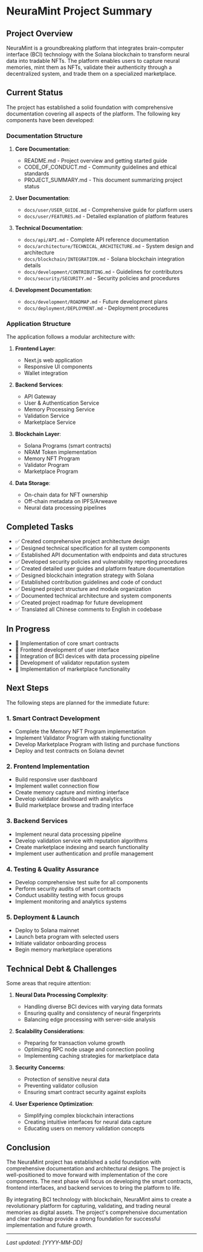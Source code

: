 # NeuraMint Project Summary

## Project Overview

NeuraMint is a groundbreaking platform that integrates brain-computer interface (BCI) technology with the Solana blockchain to transform neural data into tradable NFTs. The platform enables users to capture neural memories, mint them as NFTs, validate their authenticity through a decentralized system, and trade them on a specialized marketplace.

## Current Status

The project has established a solid foundation with comprehensive documentation covering all aspects of the platform. The following key components have been developed:

### Documentation Structure

1. **Core Documentation**:
   - README.md - Project overview and getting started guide
   - CODE_OF_CONDUCT.md - Community guidelines and ethical standards
   - PROJECT_SUMMARY.md - This document summarizing project status

2. **User Documentation**:
   - `docs/user/USER_GUIDE.md` - Comprehensive guide for platform users
   - `docs/user/FEATURES.md` - Detailed explanation of platform features

3. **Technical Documentation**:
   - `docs/api/API.md` - Complete API reference documentation
   - `docs/architecture/TECHNICAL_ARCHITECTURE.md` - System design and architecture
   - `docs/blockchain/INTEGRATION.md` - Solana blockchain integration details
   - `docs/development/CONTRIBUTING.md` - Guidelines for contributors
   - `docs/security/SECURITY.md` - Security policies and procedures

4. **Development Documentation**:
   - `docs/development/ROADMAP.md` - Future development plans
   - `docs/deployment/DEPLOYMENT.md` - Deployment procedures

### Application Structure

The application follows a modular architecture with:

1. **Frontend Layer**:
   - Next.js web application
   - Responsive UI components
   - Wallet integration

2. **Backend Services**:
   - API Gateway
   - User & Authentication Service
   - Memory Processing Service
   - Validation Service
   - Marketplace Service

3. **Blockchain Layer**:
   - Solana Programs (smart contracts)
   - NRAM Token implementation
   - Memory NFT Program
   - Validator Program
   - Marketplace Program

4. **Data Storage**:
   - On-chain data for NFT ownership
   - Off-chain metadata on IPFS/Arweave
   - Neural data processing pipelines

## Completed Tasks

- ✅ Created comprehensive project architecture design
- ✅ Designed technical specification for all system components
- ✅ Established API documentation with endpoints and data structures
- ✅ Developed security policies and vulnerability reporting procedures
- ✅ Created detailed user guides and platform feature documentation
- ✅ Designed blockchain integration strategy with Solana
- ✅ Established contribution guidelines and code of conduct
- ✅ Designed project structure and module organization
- ✅ Documented technical architecture and system components
- ✅ Created project roadmap for future development
- ✅ Translated all Chinese comments to English in codebase

## In Progress

- 🔄 Implementation of core smart contracts
- 🔄 Frontend development of user interface
- 🔄 Integration of BCI devices with data processing pipeline
- 🔄 Development of validator reputation system
- 🔄 Implementation of marketplace functionality

## Next Steps

The following steps are planned for the immediate future:

### 1. Smart Contract Development

- Complete the Memory NFT Program implementation
- Implement Validator Program with staking functionality
- Develop Marketplace Program with listing and purchase functions
- Deploy and test contracts on Solana devnet

### 2. Frontend Implementation

- Build responsive user dashboard
- Implement wallet connection flow
- Create memory capture and minting interface
- Develop validator dashboard with analytics
- Build marketplace browse and trading interface

### 3. Backend Services

- Implement neural data processing pipeline
- Develop validation service with reputation algorithms
- Create marketplace indexing and search functionality
- Implement user authentication and profile management

### 4. Testing & Quality Assurance

- Develop comprehensive test suite for all components
- Perform security audits of smart contracts
- Conduct usability testing with focus groups
- Implement monitoring and analytics systems

### 5. Deployment & Launch

- Deploy to Solana mainnet
- Launch beta program with selected users
- Initiate validator onboarding process
- Begin memory marketplace operations

## Technical Debt & Challenges

Some areas that require attention:

1. **Neural Data Processing Complexity**:
   - Handling diverse BCI devices with varying data formats
   - Ensuring quality and consistency of neural fingerprints
   - Balancing edge processing with server-side analysis

2. **Scalability Considerations**:
   - Preparing for transaction volume growth
   - Optimizing RPC node usage and connection pooling
   - Implementing caching strategies for marketplace data

3. **Security Concerns**:
   - Protection of sensitive neural data
   - Preventing validator collusion
   - Ensuring smart contract security against exploits

4. **User Experience Optimization**:
   - Simplifying complex blockchain interactions
   - Creating intuitive interfaces for neural data capture
   - Educating users on memory validation concepts

## Conclusion

The NeuraMint project has established a solid foundation with comprehensive documentation and architectural designs. The project is well-positioned to move forward with implementation of the core components. The next phase will focus on developing the smart contracts, frontend interfaces, and backend services to bring the platform to life.

By integrating BCI technology with blockchain, NeuraMint aims to create a revolutionary platform for capturing, validating, and trading neural memories as digital assets. The project's comprehensive documentation and clear roadmap provide a strong foundation for successful implementation and future growth.

---

*Last updated: [YYYY-MM-DD]* 